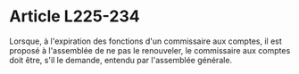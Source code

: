 # Article L225-234

Lorsque, à l'expiration des fonctions d'un commissaire aux comptes, il est proposé à l'assemblée de ne pas le renouveler, le commissaire aux comptes doit être, s'il le demande, entendu par l'assemblée générale.
